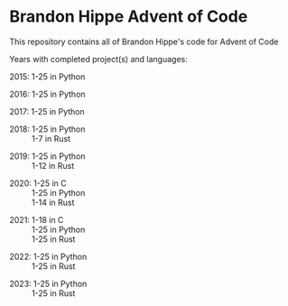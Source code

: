 # Brandon Hippe Advent of Code

This repository contains all of Brandon Hippe's code for Advent of Code  

Years with completed project(s) and languages:  

2015: 1-25 in Python  

2016: 1-25 in Python  

2017: 1-25 in Python  

2018: 1-25 in Python  
&nbsp;&nbsp;&nbsp;&nbsp;&nbsp;&nbsp;&nbsp;&nbsp;&nbsp;&nbsp;1-7 in Rust  

2019: 1-25 in Python  
&nbsp;&nbsp;&nbsp;&nbsp;&nbsp;&nbsp;&nbsp;&nbsp;&nbsp;&nbsp;1-12 in Rust  

2020: 1-25 in C  
&nbsp;&nbsp;&nbsp;&nbsp;&nbsp;&nbsp;&nbsp;&nbsp;&nbsp;&nbsp;1-25 in Python  
&nbsp;&nbsp;&nbsp;&nbsp;&nbsp;&nbsp;&nbsp;&nbsp;&nbsp;&nbsp;1-14 in Rust  

2021: 1-18 in C  
&nbsp;&nbsp;&nbsp;&nbsp;&nbsp;&nbsp;&nbsp;&nbsp;&nbsp;&nbsp;1-25 in Python  
&nbsp;&nbsp;&nbsp;&nbsp;&nbsp;&nbsp;&nbsp;&nbsp;&nbsp;&nbsp;1-25 in Rust  

2022: 1-25 in Python  
&nbsp;&nbsp;&nbsp;&nbsp;&nbsp;&nbsp;&nbsp;&nbsp;&nbsp;&nbsp;1-25 in Rust  

2023: 1-25 in Python  
&nbsp;&nbsp;&nbsp;&nbsp;&nbsp;&nbsp;&nbsp;&nbsp;&nbsp;&nbsp;1-25 in Rust
